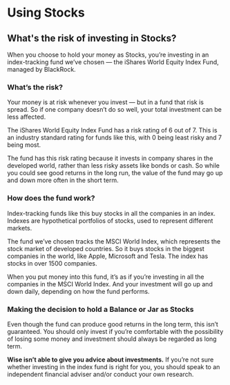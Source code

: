 # Using Stocks  
## What's the risk of investing in Stocks?  
When you choose to hold your money as Stocks, you’re investing in an index-tracking fund we’ve chosen — the iShares World Equity Index Fund, managed by BlackRock.

### What’s the risk?

Your money is at risk whenever you invest — but in a fund that risk is spread. So if one company doesn’t do so well, your total investment can be less affected.

The iShares World Equity Index Fund has a risk rating of 6 out of 7. This is an industry standard rating for funds like this, with 0 being least risky and 7 being most.

The fund has this risk rating because it invests in company shares in the developed world, rather than less risky assets like bonds or cash. So while you could see good returns in the long run, the value of the fund may go up and down more often in the short term.

### How does the fund work?

Index-tracking funds like this buy stocks in all the companies in an index. Indexes are hypothetical portfolios of stocks, used to represent different markets.

The fund we’ve chosen tracks the MSCI World Index, which represents the stock market of developed countries. So it buys stocks in the biggest companies in the world, like Apple, Microsoft and Tesla. The index has stocks in over 1500 companies.

When you put money into this fund, it’s as if you’re investing in all the companies in the MSCI World Index. And your investment will go up and down daily, depending on how the fund performs.

### Making the decision to hold a Balance or Jar as Stocks

Even though the fund can produce good returns in the long term, this isn’t guaranteed. You should only invest if you’re comfortable with the possibility of losing some money and investment should always be regarded as long term.

 **Wise isn’t able to give you advice about investments.** If you’re not sure whether investing in the index fund is right for you, you should speak to an independent financial adviser and/or conduct your own research.
